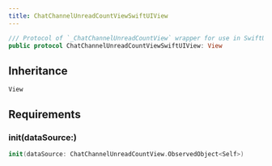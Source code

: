 ```yaml
---
title: ChatChannelUnreadCountViewSwiftUIView
---
```


``` swift
/// Protocol of `_ChatChannelUnreadCountView` wrapper for use in SwiftUI.
public protocol ChatChannelUnreadCountViewSwiftUIView: View 
```

## Inheritance

`View`

## Requirements

### init(dataSource:​)

``` swift
init(dataSource: ChatChannelUnreadCountView.ObservedObject<Self>)
```
